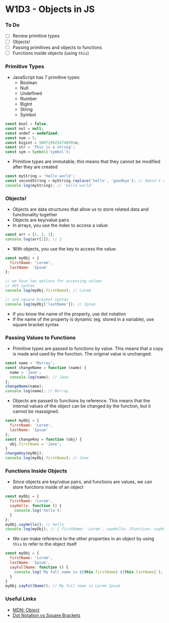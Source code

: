 # W1D3 - Objects in JS

### To Do
- [ ] Review primitive types
- [ ] Objects!
- [ ] Passing primitives and objects to functions
- [ ] Functions inside objects (using `this`)

### Primitive Types
- JavaScript has 7 primitive types:
  - Boolean
  - Null
  - Undefined
  - Number
  - BigInt
  - String
  - Symbol

```js
const bool = false;
const nul = null;
const undef = undefined;
const num = 5;
const bigint = 9007199254740991n;
const str = 'This is a string';
const sym = Symbol('symbol');
```

- Primitive types are immutable; this means that they cannot be modified after they are created

```js
const myString = 'hello world';
const secondString = myString.replace('hello', 'goodbye'); // doesn't change myString
console.log(myString); // 'hello world'
```

### Objects!
- Objects are data structures that allow us to store related data and functionality together
- Objects are key/value pairs
- In arrays, you use the index to access a value:

```js
const arr = [1, 2, 3];
console.log(arr[1]); // 2
```

- With objects, you use the key to access the value:

```js
const myObj = {
  firstName: 'Lorem',
  lastName: 'Ipsum'
};

// we have two options for accessing values
// dot syntax
console.log(myObj.firstName); // Lorem

// and square bracket syntax
console.log(myObj['lastName']); // Ipsum
```

- If you know the name of the property, use dot notation
- If the name of the property is dynamic (eg. stored in a variable), use square bracket syntax

### Passing Values to Functions
- Primitive types are passed to functions by value. This means that a copy is made and used by the function. The original value is unchanged.

```js
const name = 'Murray';
const changeName = function (name) {
  name = 'Jane';
  console.log(name); // Jane
};
changeName(name);
console.log(name); // Murray
```

- Objects are passed to functions by reference. This means that the internal values of the object can be changed by the function, but it cannot be reassigned.

```js
const myObj = {
  firstName: 'Lorem',
  lastName: 'Ipsum'
};
const changeKey = function (obj) {
  obj.firstName = 'Jane';
}
changeKey(myObj);
console.log(myObj.firstName); // Jane
```

### Functions Inside Objects
- Since objects are key/value pairs, and functions are values, we can store functions inside of an object

```js
const myObj = {
  firstName: 'Lorem',
  sayHello: function () {
    console.log('hello');
  }
};
myObj.sayHello(); // hello
console.log(myObj); // { firstName: 'Lorem', sayHello: [Function: sayHello] }
```

- We can make reference to the other properties in an object by using `this` to refer to the object itself

```js
const myObj = {
  firstName: 'Lorem',
  lastName: 'Ipsum',
  sayFullName: function () {
    console.log(`My full name is ${this.firstName} ${this.lastName}`);
  }
}
myObj.sayFullName(); // My full name is Lorem Ipsum
```

### Useful Links
* [MDN: Object](https://developer.mozilla.org/en-US/docs/Web/JavaScript/Reference/Global_Objects/Object)
* [Dot Notation vs Square Brackets](https://codeburst.io/javascript-quickie-dot-notation-vs-bracket-notation-333641c0f781)
